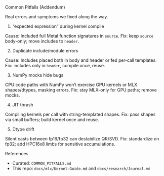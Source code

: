 Common Pitfalls (Addendum)

Real errors and symptoms we fixed along the way.

1) “expected expression” during kernel compile

Cause: Included full Metal function signatures in `source`. Fix: keep `source` body-only; move includes to `header`.

2) Duplicate include/module errors

Cause: Includes placed both in body and header or fed per-call templates. Fix: includes only in `header`, compile once, reuse.

3) NumPy mocks hide bugs

CPU code paths with NumPy won’t exercise GPU kernels or MLX shapes/dtypes, masking errors. Fix: stay MLX-only for GPU paths; remove mocks.

4) JIT thrash

Compiling kernels per call with string-templated shapes. Fix: pass shapes via small buffers; build kernel once and reuse.

5) Dtype drift

Silent casts between fp16/fp32 can destabilize QR/SVD. Fix: standardize on fp32; add HPC16x8 limbs for sensitive accumulations.

References

- Curated: `COMMON_PITFALLS.md`
- This repo: `docs/mlx/Kernel-Guide.md` and `docs/research/Journal.md`

